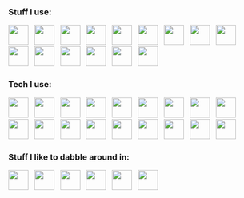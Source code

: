 ### Stuff I use:

<img src="https://svg-filler.herokuapp.com/?url=https://simpleicons.org/icons/html5.svg&fill=%23e05d44" height="40"> &nbsp; <img src="https://svg-filler.herokuapp.com/?url=https://simpleicons.org/icons/css3.svg&fill=%23007ec6" height="40"> &nbsp; <img src="https://svg-filler.herokuapp.com/?url=https://simpleicons.org/icons/javascript.svg&fill=%23dfb317" height="40"> &nbsp; <img src="https://svg-filler.herokuapp.com/?url=https://simpleicons.org/icons/typescript.svg&fill=%233178c6" height="40"> &nbsp; <img src="https://svg-filler.herokuapp.com/?url=https://simpleicons.org/icons/python.svg&fill=%23007ec6" height="40"> &nbsp; <img src="https://svg-filler.herokuapp.com/?url=https://simpleicons.org/icons/ruby.svg&fill=%238b0000" height="40"> &nbsp; <img src="https://svg-filler.herokuapp.com/?url=https://simpleicons.org/icons/node-dot-js.svg&fill=%2370a761" height="40"> &nbsp; <img src="https://svg-filler.herokuapp.com/?url=https://simpleicons.org/icons/php.svg&fill=%238892bf" height="40"> &nbsp; <img src="https://svg-filler.herokuapp.com/?url=https://simpleicons.org/icons/angular.svg&fill=%23e05d44" height="40"> &nbsp; <img src="https://svg-filler.herokuapp.com/?url=https://simpleicons.org/icons/react.svg&fill=%23007ec6" height="40"> &nbsp; <img src="https://svg-filler.herokuapp.com/?url=https://simpleicons.org/icons/vue-dot-js.svg&fill=%2342b983" height="40"> &nbsp; <img src="https://svg-filler.herokuapp.com/?url=https://simpleicons.org/icons/svelte.svg&fill=%23FF3E00" height="40"> &nbsp; <img src="https://svg-filler.herokuapp.com/?url=https://simpleicons.org/icons/tailwindcss.svg&fill=%2338b2ac" height="40"> &nbsp; <img src="https://svg-filler.herokuapp.com/?url=https://simpleicons.org/icons/ionic.svg&fill=%233880ff" height="40"> &nbsp; <img src="https://svg-filler.herokuapp.com/?url=https://simpleicons.org/icons/webcomponents-dot-org.svg&fill=%2329ABE2" height="40">

### Tech I use:

<img src="https://simpleicons.org/icons/linux.svg" height="40"> &nbsp; <img src="https://svg-filler.herokuapp.com/?url=https://simpleicons.org/icons/manjaro.svg&fill=%2335BF5C" height="40"> &nbsp; <img src="https://svg-filler.herokuapp.com/?url=https://simpleicons.org/icons/kde.svg&fill=%231D99F3" height="40"> &nbsp; <img src="https://svg-filler.herokuapp.com/?url=https://simpleicons.org/icons/googlechrome.svg&fill=%234285F4" height="40"> &nbsp; <img src="https://svg-filler.herokuapp.com/?url=https://simpleicons.org/icons/codepen.svg&fill=%23000000" height="40"> &nbsp; <img src="https://svg-filler.herokuapp.com/?url=https://simpleicons.org/icons/google.svg&fill=%234285F4" height="40"> &nbsp; <img src="https://svg-filler.herokuapp.com/?url=https://simpleicons.org/icons/visualstudiocode.svg&fill=%23007ACC" height="40"> &nbsp; <img src="https://svg-filler.herokuapp.com/?url=https://simpleicons.org/icons/github.svg&fill=%23181717" height="40"> &nbsp; <img src="https://svg-filler.herokuapp.com/?url=https://simpleicons.org/icons/git.svg&fill=%23F05032" height="40"> &nbsp; <img src="https://svg-filler.herokuapp.com/?url=https://simpleicons.org/icons/npm.svg&fill=%23CB3837" height="40"> &nbsp; <img src="https://svg-filler.herokuapp.com/?url=https://simpleicons.org/icons/heroku.svg&fill=%23430098" height="40"> &nbsp; <img src="https://svg-filler.herokuapp.com/?url=https://simpleicons.org/icons/netlify.svg&fill=%2300C7B7" height="40"> &nbsp; <img src="https://svg-filler.herokuapp.com/?url=https://simpleicons.org/icons/firebase.svg&fill=%23FFCA28" height="40"> &nbsp; <img src="https://svg-filler.herokuapp.com/?url=https://simpleicons.org/icons/fontawesome.svg&fill=%23339AF0" height="40"> &nbsp; <img src="https://svg-filler.herokuapp.com/?url=https://simpleicons.org/icons/lighthouse.svg&fill=%23F44B21" height="40"> &nbsp; <img src="https://svg-filler.herokuapp.com/?url=https://simpleicons.org/icons/androidstudio.svg&fill=%233DDC84" height="40"> &nbsp; <img src="https://svg-filler.herokuapp.com/?url=https://simpleicons.org/icons/clickup.svg&fill=%237B68EE" height="40"> &nbsp; <img src="https://svg-filler.herokuapp.com/?url=https://simpleicons.org/icons/adguard.svg&fill=%2366B574" height="40">

### Stuff I like to dabble around in:

<img src="https://svg-filler.herokuapp.com/?url=https://simpleicons.org/icons/arduino.svg&fill=%2300979D" height="40"> &nbsp; 
<img src="https://svg-filler.herokuapp.com/?url=https://simpleicons.org/icons/julia.svg&fill=%239558B2" height="40"> &nbsp; 
<img src="https://svg-filler.herokuapp.com/?url=https://simpleicons.org/icons/scala.svg&fill=%23DC322F" height="40"> &nbsp; 
<img src="https://svg-filler.herokuapp.com/?url=https://simpleicons.org/icons/kotlin.svg&fill=%230095D5" height="40"> &nbsp; 
<img src="https://svg-filler.herokuapp.com/?url=https://simpleicons.org/icons/android.svg&fill=%233DDC84" height="40"> &nbsp; 
<img src="https://svg-filler.herokuapp.com/?url=https://simpleicons.org/icons/dart.svg&fill=%230175C2" height="40"> &nbsp; 

<!-- ![](https://github-readme-stats.vercel.app/api?username=Steffan153&show_icons=true) -->
